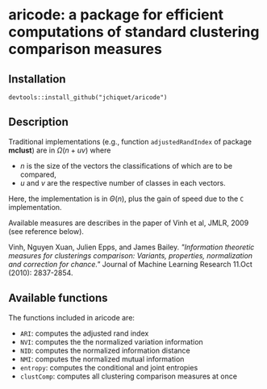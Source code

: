 # aricode: a package for efficient computations of standard clustering comparison measures

## Installation

```
devtools::install_github("jchiquet/aricode")
```

## Description

Traditional implementations (e.g., function `adjustedRandIndex` of package **mclust**) are in $\Omega(n + u v)$ where 

- $n$ is the size of the vectors the classifications of which are to be compared,
- $u$ and $v$ are the respective number of classes in each vectors. 

Here, the implementation is in $\Theta(n)$, plus the gain of speed due to the `C` implementation.

Available measures are describes in the paper of Vinh et al, JMLR, 2009 (see reference below).

Vinh, Nguyen Xuan, Julien Epps, and James Bailey. *"Information theoretic measures for clusterings comparison: Variants, properties, normalization and correction for chance."* Journal of Machine Learning Research 11.Oct (2010): 2837-2854.

## Available functions

The functions included in aricode are:

- `ARI`: computes the adjusted rand index
- `NVI`: computes the the normalized variation information
- `NID`: computes the normalized information distance
- `NMI`: computes the normalized mutual information
- `entropy`: computes the conditional and joint entropies
- `clustComp`: computes all clustering comparison measures at once

